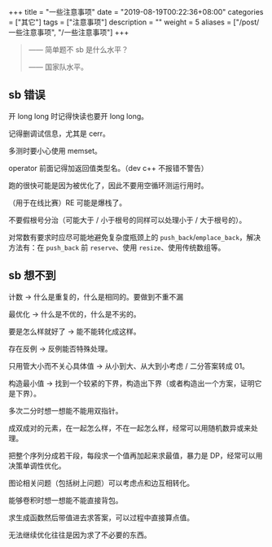 +++
title = "一些注意事项"
date = "2019-08-19T00:22:36+08:00"
categories = ["其它"]
tags = ["注意事项"]
description = ""
weight = 5
aliases = ["/post/一些注意事项", "/一些注意事项"]
+++


> —— 简单题不 sb 是什么水平？
>
> —— 国家队水平。

<!--more-->

## sb 错误

开 long long 时记得快读也要开 long long。

记得删调试信息，尤其是 cerr。

多测时要小心使用 memset。

operator 前面记得加返回值类型名。（dev c++ 不报错不警告）

跑的很快可能是因为被优化了，因此不要用空循环测运行用时。

（用于在线比赛）RE 可能是爆栈了。

不要假根号分治（可能大于 / 小于根号的同样可以处理小于 / 大于根号的）。

对常数有要求时应尽可能地避免复杂度瓶颈上的 `push_back`/`emplace_back`，解决方法有：在 `push_back` 前 `reserve`、使用 `resize`、使用传统数组等。

## sb 想不到

计数 → 什么是重复的，什么是相同的。要做到不重不漏

最优化 → 什么是不优的，什么是不劣的。

要是怎么样就好了 → 能不能转化成这样。

存在反例 → 反例能否特殊处理。

只用管大小而不关心具体值 → 从小到大、从大到小考虑 / 二分答案转成 01。

构造最小值 → 找到一个较紧的下界，构造出下界（或者构造出一个方案，证明它是下界）。

多次二分时想一想能不能用双指针。

成双成对的元素，在一起怎么样，不在一起怎么样，经常可以用随机数异或来处理。

把整个序列分成若干段，每段求一个值再加起来求最值，暴力是 DP，经常可以用决策单调性优化。

图论相关问题（包括树上问题）可以考虑点和边互相转化。

能够卷积时想一想能不能直接背包。

求生成函数然后带值进去求答案，可以过程中直接算点值。

无法继续优化往往是因为求了不必要的东西。